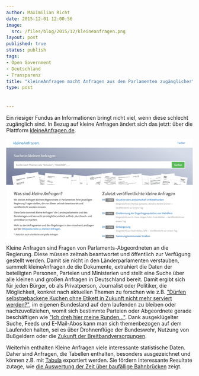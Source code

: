 ```yaml
---
author: Maximilian Richt
date: 2015-12-01 12:00:56
image:
  src: /files/blog/2015/12/kleineanfragen.png
layout: post
published: true
status: publish
tags:
- Open Government
- Deutschland
- Transparenz
title: "kleineAnfragen macht Anfragen aus den Parlamenten zugänglicher"
type: post


---
```

Ein riesiger Fundus an Informationen bringt nicht viel, wenn diese schlecht zugänglich sind. In Bezug auf kleine Anfragen ändert sich das jetzt: über die Plattform [kleineAnfragen.de](https://kleineanfragen.de).

![image](/files/blog/2015/12/kleineanfragen-screenshot.png)

Kleine Anfragen sind Fragen von Parlaments-Abgeordneten an die Regierung. Diese müssen zeitnah beantwortet und öffentlich zur Verfügung gestellt werden. Damit sie nicht in den Länderparlamenten verstauben, sammelt kleineAnfragen.de die Dokumente, extrahiert die Daten der beteiligten Personen, Parteien und Ministerien und stellt eine Suche über alle kleinen und großen Anfragen in Deutschland bereit. Damit ergibt sich für jeden Bürger, ob als Privatperson, Journalist oder Politiker, die Möglichkeit, konkret nach aktuellen Themen zu forschen wie z.B. ["Dürfen selbstgebackene Kuchen ohne Etikett in Zukunft nicht mehr serviert werden?"](https://kleineanfragen.de/nordrhein-westfalen/16/7306-duerfen-selbstgebackene-kuchen-ohne-etikett-in-zukunft-nicht-mehr-serviert-werden), im eigenen Bundesland auf dem laufenden zu bleiben oder nachzuvollziehen, womit sich bestimmte Parteien oder Abgeordnete gerade beschäftigen wie ["Ich dreh hier meine Runden..."](https://kleineanfragen.de/berlin/17/17263-ich-dreh-hier-meine-runden). Dank ausgeklügelter Suche, Feeds und E-Mail-Abos kann man sich themenbezogen auf dem Laufenden halten, sei es über Drohnenflüge der Bundeswehr, Nutzung von Bußgeldern oder die [Zukunft der Breitbandversorgungen](https://kleineanfragen.de/bundestag/18/1666-zukunft-der-breitbandversorgung).

Weiterhin enthalten Kleine Anfragen viele interessante statistische Daten. Daher sind Anfragen, die Tabellen enthalten, besonders ausgezeichnet und können z.B. mit [Tabula](http://tabula.technology) exportiert werden. Sie fördern interessante Resultate zutage, wie [die Auswertung der Zeit über baufällige Bahnbrücken](http://blog.zeit.de/open-data/2014/09/02/deutsche-bahn-bruecken-daten/) zeigt.


